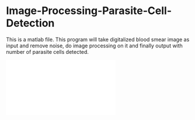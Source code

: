 # Image-Processing-Parasite-Cell-Detection
This is a matlab file. This program will take digitalized blood smear image as input and remove noise, do image processing on it and finally output with number of parasite cells detected.




![alt text](160302002.pdf)
